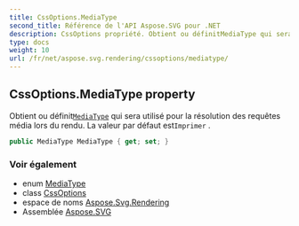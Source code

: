 ```yaml
---
title: CssOptions.MediaType
second_title: Référence de l'API Aspose.SVG pour .NET
description: CssOptions propriété. Obtient ou définitMediaType qui sera utilisé pour la résolution des requêtes média lors du rendu. La valeur par défaut estImprimer .
type: docs
weight: 10
url: /fr/net/aspose.svg.rendering/cssoptions/mediatype/
---
```

## CssOptions.MediaType property

Obtient ou définit[`MediaType`](../../mediatype/) qui sera utilisé pour la résolution des requêtes média lors du rendu. La valeur par défaut est`Imprimer` .

```csharp
public MediaType MediaType { get; set; }
```

### Voir également

* enum [MediaType](../../mediatype/)
* class [CssOptions](../)
* espace de noms [Aspose.Svg.Rendering](../../cssoptions/)
* Assemblée [Aspose.SVG](../../../)


